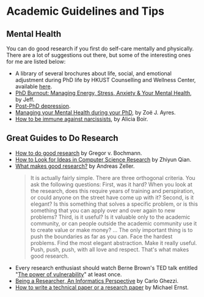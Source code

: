 # Academic Guidelines and Tips
## Mental Health
You can do good research if you first do self-care mentally and physically. There are a lot of suggestions out there, but some of the interesting ones for me are listed below:
+ A library of several brochures about life, social, and emotional adjustment during PhD life by HKUST Counselling and Wellness Center, available [here](https://counsel.hkust.edu.hk/page.php?section=Resources&subsection=32&anchor=selfhelplibrary).
+ [PhD Burnout: Managing Energy, Stress, Anxiety & Your Mental Health](https://www.thesavvyscientist.com/phd-burnout/), by Jeff.
+ [Post-PhD depression](https://researchwhisperer.org/2023/06/20/post-phd-depression/).
+ [Managing your Mental Health during your PhD](https://link.springer.com/book/10.1007/978-3-031-14194-2), by Zoë J. Ayres.
+ [How to be immune against narcissists](https://hsps.ir/%D8%AF%D9%88-%D9%88%DB%8C%DA%98%DA%AF%DB%8C-%DA%A9%D9%87-%D9%85%DB%8C%E2%80%8C%D8%AA%D9%88%D8%A7%D9%86%D8%AF-%D8%AA%D9%82%D8%B1%DB%8C%D8%A8%D8%A7%D9%8B-%D8%A2%D8%AF%D9%85%E2%80%8C%D9%87%D8%A7%DB%8C/), by Alicia Boir.
## Great Guides to Do Research
+ [How to do good research](https://www.site.uottawa.ca/~bochmann/Projects/how-to-do-good-research/index.html) by Gregor v. Bochmann.
+ [How to Look for Ideas in Computer Science Research](https://medium.com/digital-diplomacy/how-to-look-for-ideas-in-computer-science-research-7a3fa6f4696f) by Zhiyun Qian.
+ [What makes good research?](https://andreas-zeller.info/2012/10/16/what-makes-good-research.html) by Andreas Zeller.
  > It is actually fairly simple. There are three orthogonal criteria. You ask the following questions: First, was it hard? When you look at the research, does this require years of training and perspiration, or could anyone on the street have come up with it? Second, is it elegant? Is this something that solves a specific problem, or is this something that you can apply over and over again to new problems? Third, is it useful? Is it valuable only to the academic community, or can people outside the academic community use it to create value or make money? ... 
  > The only important thing is to push the boundaries as far as you can. Face the hardest problems. Find the most elegant abstraction. Make it really useful. Push, push, push, with all love and respect. That's what makes good research.
+ Every research enthusiast should watch Berne Brown's TED talk entitled "[The power of vulnerability](https://www.ted.com/talks/brene_brown_the_power_of_vulnerability)" at least once.
+ [Being a Researcher, An Informatics Perspective](https://link.springer.com/book/10.1007/978-3-030-45157-8) by Carlo Ghezzi.
+ [How to write a technical paper or a research paper](https://homes.cs.washington.edu/~mernst/advice/write-technical-paper.html) by Michael Ernst.


